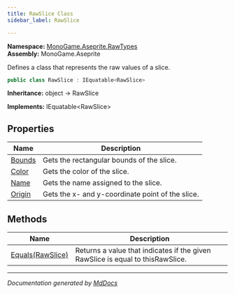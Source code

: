 ```yaml
---
title: RawSlice Class
sidebar_label: RawSlice

---
```


**Namespace:** [MonoGame.Aseprite.RawTypes](../)  
**Assembly:** MonoGame.Aseprite

Defines a class that represents the raw values of a slice.

```csharp
public class RawSlice : IEquatable<RawSlice>
```

**Inheritance:** object → RawSlice

**Implements:** IEquatable\<RawSlice\>

## Properties

| Name                           | Description                                        |
| ------------------------------ | -------------------------------------------------- |
| [Bounds](Properties/Bounds.md) | Gets the rectangular bounds of the slice.          |
| [Color](Properties/Color.md)   | Gets the color of the slice.                       |
| [Name](Properties/Name.md)     | Gets the name assigned to the slice.               |
| [Origin](Properties/Origin.md) | Gets the x\- and y\-coordinate point of the slice. |

## Methods

| Name                                  | Description                                                                    |
| ------------------------------------- | ------------------------------------------------------------------------------ |
| [Equals(RawSlice)](Methods/Equals.md) | Returns a value that indicates if the given RawSlice is equal to thisRawSlice. |

___

*Documentation generated by [MdDocs](https://github.com/ap0llo/mddocs)*
